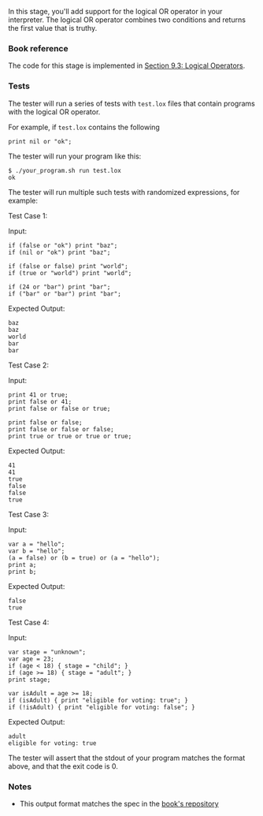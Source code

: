 In this stage, you'll add support for the logical OR operator in your interpreter. The logical OR operator combines two conditions and returns the first value that is truthy.

### Book reference

The code for this stage is implemented in [Section 9.3: Logical Operators](https://craftinginterpreters.com/control-flow.html#logical-operators).

### Tests

The tester will run a series of tests with `test.lox` files that contain programs with the logical OR operator.

For example, if `test.lox` contains the following

```
print nil or "ok";
```

The tester will run your program like this:

```
$ ./your_program.sh run test.lox
ok
```

The tester will run multiple such tests with randomized expressions, for example:

Test Case 1:

Input:

```
if (false or "ok") print "baz";
if (nil or "ok") print "baz";

if (false or false) print "world";
if (true or "world") print "world";

if (24 or "bar") print "bar";
if ("bar" or "bar") print "bar";
```

Expected Output:

```
baz
baz
world
bar
bar
```

Test Case 2:

Input:

```
print 41 or true;
print false or 41;
print false or false or true;

print false or false;
print false or false or false;
print true or true or true or true;
```

Expected Output:

```
41
41
true
false
false
true
```

Test Case 3:

Input:

```
var a = "hello";
var b = "hello";
(a = false) or (b = true) or (a = "hello");
print a;
print b;
```

Expected Output:

```
false
true
```

Test Case 4:

Input:

```
var stage = "unknown";
var age = 23;
if (age < 18) { stage = "child"; }
if (age >= 18) { stage = "adult"; }
print stage;

var isAdult = age >= 18;
if (isAdult) { print "eligible for voting: true"; }
if (!isAdult) { print "eligible for voting: false"; }
```

Expected Output:

```
adult
eligible for voting: true
```

The tester will assert that the stdout of your program matches the format above, and that the exit code is 0.

### Notes

- This output format matches the spec in the [book's repository](https://github.com/munificent/craftinginterpreters/blob/4a840f70f69c6ddd17cfef4f6964f8e1bcd8c3d4/test/logical_operator/or.lox)